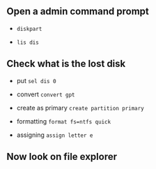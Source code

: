 ## Open a admin command prompt

- `diskpart`

- `lis dis`

## Check what is the lost disk

- put `sel dis 0`

- convert `convert gpt`

- create as primary `create partition primary`

- formatting `format fs=ntfs quick`

- assigning `assign letter e`

## Now look on file explorer
